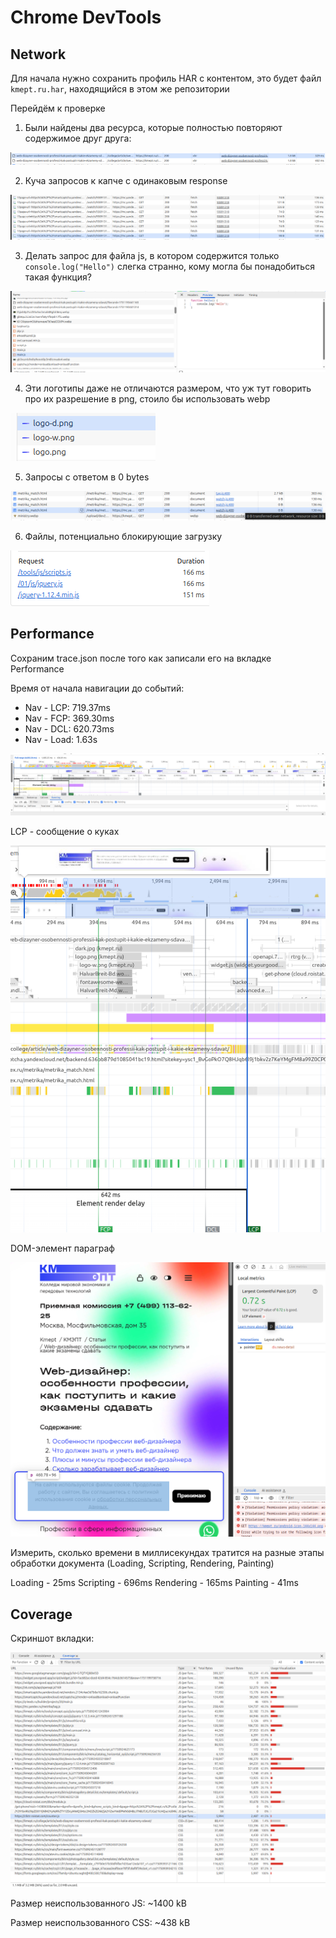 # Chrome DevTools

## Network

Для начала нужно сохранить профиль HAR с контентом, это будет файл `kmept.ru.har`, находящийся в этом же репозитории

Перейдём к проверке

1. Были найдены два ресурса, которые полностью повторяют содержимое друг друга:

![image](./xhr-double.png)

2. Куча запросов к капче с одинаковым response

![image](./captcha.png)

3. Делать запрос для файла js, в котором содержится только `console.log("Hello")` слегка странно, кому могла бы понадобиться такая функция?

![hello_image](./hello-js.png)

4. Эти логотипы даже не отличаются размером, что уж тут говорить про их разрешение в png, стоило бы использовать webp

![logo](./logo.png)

5. Запросы с ответом в 0 bytes

![metrika](./metrika.png)

6. Файлы, потенциально блокирующие загрузку

![blocking](./blocking.png)

## Performance

Сохраним trace.json после того как записали его на вкладке Performance

Время от начала навигации до событий:

 - Nav - LCP: 719.37ms
 - Nav - FCP: 369.30ms
 - Nav - DCL: 620.73ms
 - Nav - Load: 1.63s

![perf](./perf.png)

LCP - сообщение о куках

![lcp](./lcp.png)

DOM-элемент параграф <p/>

![dom-lcp](./dom-lcp.png)

Измерить, сколько времени в миллисекундах тратится на разные этапы обработки документа (Loading, Scripting, Rendering, Painting)

Loading - 25ms
Scripting - 696ms
Rendering - 165ms
Painting - 41ms

## Coverage

Скриншот вкладки:

![sources](./coverage.png)

Размер неиспользованного JS: ~1400 kB 

Размер неиспользованного CSS: ~438 kB
